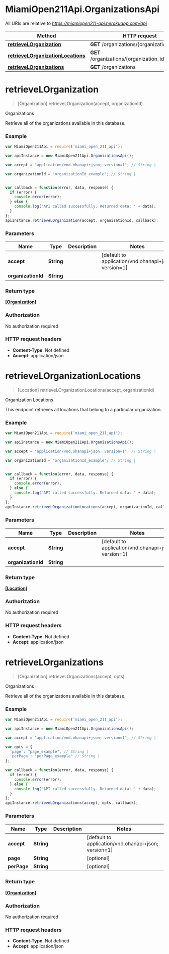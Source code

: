 # MiamiOpen211Api.OrganizationsApi

All URIs are relative to *https://miamiopen211-api.herokuapp.com/api*

Method | HTTP request | Description
------------- | ------------- | -------------
[**retrieveLOrganization**](OrganizationsApi.md#retrieveLOrganization) | **GET** /organizations/{organization_id} | Organizations
[**retrieveLOrganizationLocations**](OrganizationsApi.md#retrieveLOrganizationLocations) | **GET** /organizations/{organization_id}/locations | Organization Locations
[**retrieveLOrganizations**](OrganizationsApi.md#retrieveLOrganizations) | **GET** /organizations | Organizations


<a name="retrieveLOrganization"></a>
# **retrieveLOrganization**
> [Organization] retrieveLOrganization(accept, organizationId)

Organizations

Retrieve all of the organizations available in this database.

### Example
```javascript
var MiamiOpen211Api = require('miami_open_211_api');

var apiInstance = new MiamiOpen211Api.OrganizationsApi();

var accept = "application/vnd.ohanapi+json; version=1"; // String | 

var organizationId = "organizationId_example"; // String | 


var callback = function(error, data, response) {
  if (error) {
    console.error(error);
  } else {
    console.log('API called successfully. Returned data: ' + data);
  }
};
apiInstance.retrieveLOrganization(accept, organizationId, callback);
```

### Parameters

Name | Type | Description  | Notes
------------- | ------------- | ------------- | -------------
 **accept** | **String**|  | [default to application/vnd.ohanapi+json; version&#x3D;1]
 **organizationId** | **String**|  | 

### Return type

[**[Organization]**](Organization.md)

### Authorization

No authorization required

### HTTP request headers

 - **Content-Type**: Not defined
 - **Accept**: application/json

<a name="retrieveLOrganizationLocations"></a>
# **retrieveLOrganizationLocations**
> [Location] retrieveLOrganizationLocations(accept, organizationId)

Organization Locations

This endpoint retrieves all locations that belong to a particular organization.

### Example
```javascript
var MiamiOpen211Api = require('miami_open_211_api');

var apiInstance = new MiamiOpen211Api.OrganizationsApi();

var accept = "application/vnd.ohanapi+json; version=1"; // String | 

var organizationId = "organizationId_example"; // String | 


var callback = function(error, data, response) {
  if (error) {
    console.error(error);
  } else {
    console.log('API called successfully. Returned data: ' + data);
  }
};
apiInstance.retrieveLOrganizationLocations(accept, organizationId, callback);
```

### Parameters

Name | Type | Description  | Notes
------------- | ------------- | ------------- | -------------
 **accept** | **String**|  | [default to application/vnd.ohanapi+json; version&#x3D;1]
 **organizationId** | **String**|  | 

### Return type

[**[Location]**](Location.md)

### Authorization

No authorization required

### HTTP request headers

 - **Content-Type**: Not defined
 - **Accept**: application/json

<a name="retrieveLOrganizations"></a>
# **retrieveLOrganizations**
> [Organization] retrieveLOrganizations(accept, opts)

Organizations

Retrieve all of the organizations available in this database.

### Example
```javascript
var MiamiOpen211Api = require('miami_open_211_api');

var apiInstance = new MiamiOpen211Api.OrganizationsApi();

var accept = "application/vnd.ohanapi+json; version=1"; // String | 

var opts = { 
  'page': "page_example", // String | 
  'perPage': "perPage_example" // String | 
};

var callback = function(error, data, response) {
  if (error) {
    console.error(error);
  } else {
    console.log('API called successfully. Returned data: ' + data);
  }
};
apiInstance.retrieveLOrganizations(accept, opts, callback);
```

### Parameters

Name | Type | Description  | Notes
------------- | ------------- | ------------- | -------------
 **accept** | **String**|  | [default to application/vnd.ohanapi+json; version&#x3D;1]
 **page** | **String**|  | [optional] 
 **perPage** | **String**|  | [optional] 

### Return type

[**[Organization]**](Organization.md)

### Authorization

No authorization required

### HTTP request headers

 - **Content-Type**: Not defined
 - **Accept**: application/json

